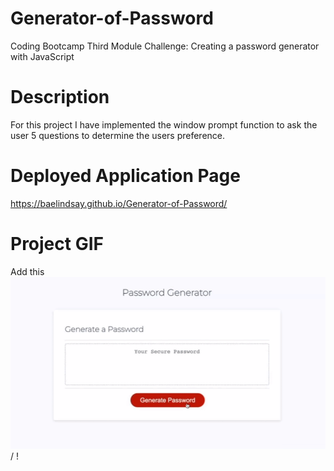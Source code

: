 # Generator-of-Password
Coding Bootcamp Third Module Challenge: Creating a password generator with JavaScript

# Description
For this project I have implemented the window prompt function to ask the user 5 questions to determine the users preference. 

# Deployed Application Page
https://baelindsay.github.io/Generator-of-Password/

# Project GIF
Add this ![ Alt text](images/generatorPassword.gif) / ! [](images/generatorPassword.gif)
